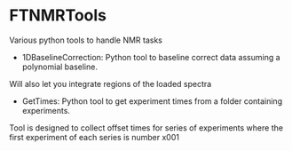 # FTNMRTools

Various python tools to handle NMR tasks

- 1DBaselineCorrection:
Python tool to baseline correct data assuming a polynomial baseline.

Will also let you integrate regions of the loaded spectra

- GetTimes:
Python tool to get experiment times from a folder containing experiments.

Tool is designed to collect offset times for series of experiments where the first experiment of each series is number x001

